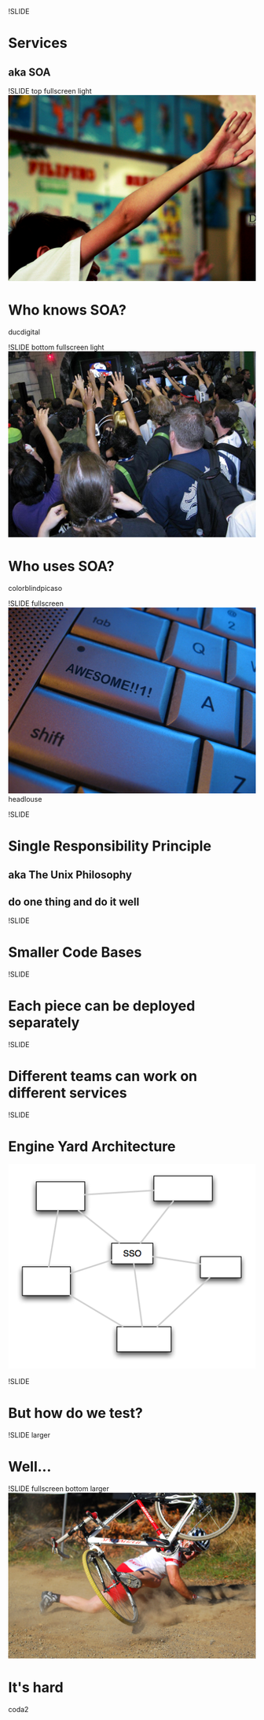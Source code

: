 !SLIDE
# Services
## aka SOA

!SLIDE top fullscreen light
![](hands1.jpg)
# Who knows SOA?
<span class="caption flickr">ducdigital</span>

!SLIDE bottom fullscreen light
![](hands2.jpg)
# Who uses SOA?
<span class="caption flickr">colorblindpicaso</span>


!SLIDE fullscreen
![](awesome.jpg)
<span class="flickr caption">headlouse</span>

!SLIDE
# Single Responsibility Principle
## aka The Unix Philosophy
## do one thing and do it well

!SLIDE
# Smaller Code Bases

!SLIDE
# Each piece can be deployed separately

!SLIDE
# Different teams can work on different services

!SLIDE
# Engine Yard Architecture
![](ey_arch.png)

!SLIDE
# But how do we test?

!SLIDE larger
# Well...

!SLIDE fullscreen bottom larger
![](fail.jpg)
# It's hard
<span class="flickr caption">coda2</span>

